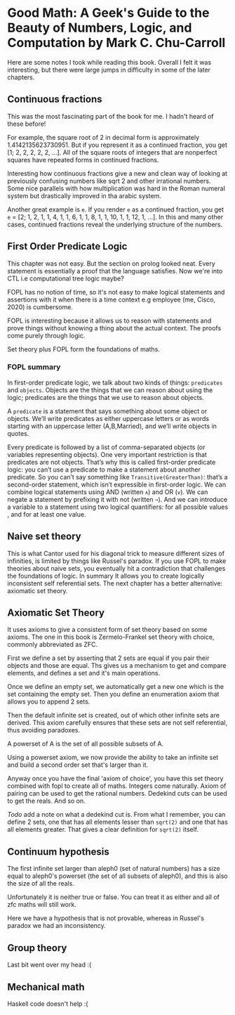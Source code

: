 # Good Math: A Geek's Guide to the Beauty of Numbers, Logic, and Computation by Mark C. Chu-Carroll

Here are some notes I took while reading this book. Overall I felt it
was interesting, but there were large jumps in difficulty in some of
the later chapters.

## Continuous fractions 
This was the most fascinating part of the book for me. I hadn't heard of these before!

For example, the square root of 2 in decimal form is approximately
1.4142135623730951. But if you represent it as a continued fraction,
you get [1; 2, 2, 2, 2, 2, …]. All of the square roots of integers
that are nonperfect squares have repeated forms in continued
fractions.

Interesting how continuous fractions give a new and clean way of
looking at previously confusing numbers like sqrt 2 and other
irrational numbers. Some nice parallels with how multiplication was
hard in the Roman numeral system but drastically improved in tha
arabic system.


Another great example is `e`. If you render `e` as a continued
fraction, you get `e` = [2; 1, 2, 1, 1, 4, 1, 1, 6, 1, 1, 8, 1, 1, 10,
1, 1, 12, 1, ...]. In this and many other cases, continued fractions
reveal the underlying structure of the numbers.

## First Order Predicate Logic

This chapter was not easy. But the section on prolog looked
neat. Every statement is essentially a proof that the language
satisfies.  Now we're into CTL i.e computational tree logic maybe?

FOPL has no notion of time, so it's not easy to make logical
statements and assertions with it when there is a time context e.g
employee (me, Cisco, 2020) is cumbersome.

FOPL is interesting because it allows us to reason with statements and
prove things without knowing a thing about the actual context. The
proofs come purely through logic.

Set theory plus FOPL form the foundations of maths.

### FOPL summary

In first-order predicate logic, we talk about two kinds of things:
`predicates` and `objects`. Objects are the things that we can reason
about using the logic; predicates are the things that we use to reason
about objects.

A `predicate` is a statement that says something about some object or
objects. We’ll write predicates as either uppercase letters or as
words starting with an uppercase letter (A,B,Married), and we’ll
write objects in quotes. 

Every predicate is followed by a list of comma-separated objects (or
variables representing objects).  One very important restriction is
that predicates are not objects. That’s why this is
called first-order predicate logic: you can’t use a predicate to make
a statement about another predicate. So you can’t say something
like `Transitive(GreaterThan)`: that’s a second-order statement, which
isn’t expressible in first-order logic.  We can combine logical
statements using AND (written `∧`) and OR (`∨`). We can negate a statement
by prefixing it with not (written `¬`). And we can introduce a variable
to a statement using two logical quantifiers: for all possible values
, and for at least one value.

## Naive set theory

This is what Cantor used for his diagonal trick to measure different
sizes of infinities, is limited by things like Russel's paradox. If
you use FOPL to make theories about naive sets, you eventually hit a
contradiction that challenges the foundations of logic. In summary It
allows you to create logically inconsistent self referential sets. The
next chapter has a better alternative: axiomatic set theory.

## Axiomatic Set Theory

It uses axioms to give a consistent form of set theory based on some
axioms. The one in this book is Zermelo-Frankel set theory with
choice, commonly abbreviated as ZFC.

First we define a set by asserting that 2 sets are equal if you pair
their objects and those are equal. Ths gives us a mechanism to get and
compare elements, and defines a set and it's main operations.

Once we define an empty set, we automatically get a new one which is
the set containing the empty set. Then you define an enumeration axiom
that allows you to append 2 sets.

Then the default infinite set is created, out of which other infinite
sets are derived. This axiom carefully ensures that these sets are not
self referential, thus avoiding paradoxes.


A powerset of A is the set of all possible subsets of A.

Using a powerset axiom, we now provide the ability to take an infinite
set and build a second order set that's larger than it.

Anyway once you have the final 'axiom of choice', you have this set
theory combined with fopl to create all of maths. Integers come
naturally.  Axiom of pairing can be used to get the rational
numbers. Dedekind cuts can be used to get the reals. And so on.

*Todo* add a note on what a dedekind cut is. From what I remember, you
can define 2 sets, one that has all elements lesser than `sqrt(2)` and
one that has all elements greater. That gives a clear definition for
`sqrt(2)` itself.

## Continuum hypothesis

The first infinite set larger than aleph0 (set of natural numbers) has
a size equal to aleph0's powerset (the set of all subsets of aleph0),
and this is also the size of all the reals.

Unfortunately it is neither true or false. You can treat it as either
and all of zfc maths will still work.

Here we have a hypothesis that is not provable, whereas in Russel's
paradox we had an inconsistency.

## Group theory

Last bit went over my head :(

## Mechanical math

Haskell code doesn't help :(

